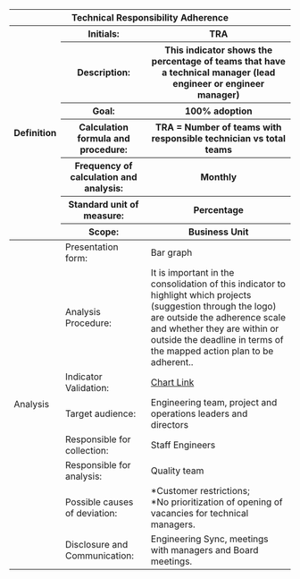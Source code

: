 <table class="tg">
<thead>
  <tr>
    <th class="tg-9wq8 color-white analise" colspan="8">Technical Responsibility Adherence</th>
  </tr>
  <tr>
    <th class="tg-9wq8 definicao color-black" rowspan="8">Definition </th>
    <th class="tg-0pky">Initials:</th>
    <th class="tg-0pky">TRA</th>
  </tr>
  <tr>
    <th class="tg-0pky">Description:</th>
    <th class="tg-0pky">This indicator shows the percentage of teams that have a technical manager (lead engineer or engineer manager)</th>
  </tr>
  <tr>
    <th class="tg-0pky">Goal:</th>
    <th class="tg-0pky">100% adoption</th>
  </tr>
  <tr>
    <th class="tg-0pky">Calculation formula and procedure:</th>
    <th class="tg-0pky">TRA = Number of teams with responsible technician vs total teams</th>
  </tr>
  <tr>
    <th class="tg-0pky">Frequency of calculation and analysis:</th>
    <th class="tg-0pky">Monthly</th>
  </tr>
  <tr>
    <th class="tg-0pky">Standard unit of measure:</th>
    <th class="tg-0pky">Percentage</th>
  </tr>
  <tr>
    <th class="tg-0pky">Scope:</th>
    <th class="tg-0pky">Business Unit</th>
  </tr>
</thead>
<tbody>
  <tr>
    <td class="tg-9wq8 analise color-black" rowspan="9">Analysis</td>
    <td class="tg-0pky">Presentation form:</td>
    <td class="tg-0pky">Bar graph</td>
  </tr>
  <tr>
    <td class="tg-0pky">Analysis Procedure:</td>
    <td class="tg-0pky">It is important in the consolidation of this indicator to highlight which projects (suggestion through the logo) are outside the adherence scale and whether they are within or outside the deadline in terms of the mapped action plan to be adherent..</td>
  </tr>
  <tr>
    <td class="tg-0pky">Indicator Validation:</td>
    <td class="tg-0pky"> 
     <a href="https://db1global.sharepoint.com/:p:/r/sites/db1_documents/_layouts/15/Doc.aspx?sourcedoc=%7BC0019C4B-B8B9-414E-A425-E6396192DF18%7D&file=Organograma%20DGS.pptx&action=edit&mobileredirect=true&params=eyJBcHBOYW1lIjoiVGVhbXMtRGVza3RvcCIsIkFwcFZlcnNpb24iOiIyNy8yMjAyMDcwMTgxMiJ9&cid=4b439c53-92f2-4528-aff0-ec3c43116807">Chart Link</a></td>
  </tr>
  <tr>
    <td class="tg-0pky">Target audience:</td>
    <td class="tg-0pky">Engineering team, project and operations leaders and directors</td>
  </tr>
  <tr>
    <td class="tg-0pky">Responsible for collection:</td>
    <td class="tg-0pky">Staff Engineers</td>
  </tr>
  <tr>
    <td class="tg-0pky">Responsible for analysis:</td>
    <td class="tg-0pky">Quality team</td>
  </tr>
  <tr>
    <td class="tg-0pky">Possible causes of deviation:</td>
    <td class="tg-0pky">
    *Customer restrictions;<br/>
    *No prioritization of opening of vacancies for technical managers.</td>
  </tr>
  <tr>
    <td class="tg-0pky">Disclosure and Communication:</td>
    <td class="tg-0pky">Engineering Sync, meetings with managers and Board meetings.</td>
  </tr>
</tbody>
</table>